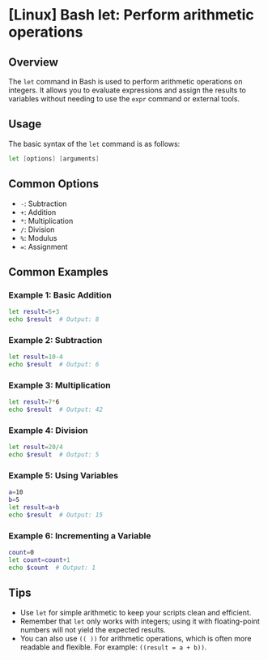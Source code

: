 # [Linux] Bash let: Perform arithmetic operations

## Overview
The `let` command in Bash is used to perform arithmetic operations on integers. It allows you to evaluate expressions and assign the results to variables without needing to use the `expr` command or external tools.

## Usage
The basic syntax of the `let` command is as follows:

```bash
let [options] [arguments]
```

## Common Options
- `-`: Subtraction
- `+`: Addition
- `*`: Multiplication
- `/`: Division
- `%`: Modulus
- `=`: Assignment

## Common Examples

### Example 1: Basic Addition
```bash
let result=5+3
echo $result  # Output: 8
```

### Example 2: Subtraction
```bash
let result=10-4
echo $result  # Output: 6
```

### Example 3: Multiplication
```bash
let result=7*6
echo $result  # Output: 42
```

### Example 4: Division
```bash
let result=20/4
echo $result  # Output: 5
```

### Example 5: Using Variables
```bash
a=10
b=5
let result=a+b
echo $result  # Output: 15
```

### Example 6: Incrementing a Variable
```bash
count=0
let count=count+1
echo $count  # Output: 1
```

## Tips
- Use `let` for simple arithmetic to keep your scripts clean and efficient.
- Remember that `let` only works with integers; using it with floating-point numbers will not yield the expected results.
- You can also use `(( ))` for arithmetic operations, which is often more readable and flexible. For example: `((result = a + b))`.